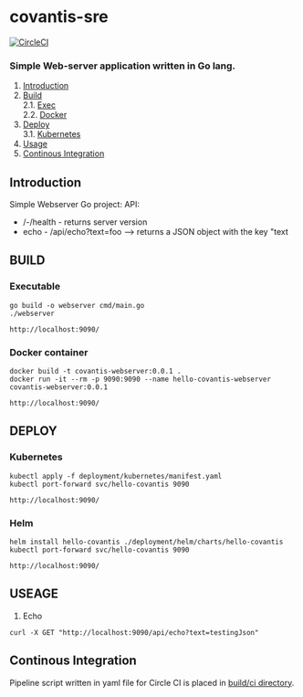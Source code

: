 # covantis-sre

[![CircleCI](https://dl.circleci.com/status-badge/img/gh/ds4tech/covantis-sre/tree/main.svg?style=svg&circle-token=18832117c2bca409104a757503b2caa383c405ab)](https://dl.circleci.com/status-badge/redirect/gh/ds4tech/covantis-sre/tree/main)

### Simple Web-server application written in Go lang.

1. [Introduction](#intro)
2. [Build](#build) <br>
   2.1. [Exec](#build.exe) <br>
   2.2. [Docker](#build.docker)
3. [Deploy](#deploy) <br>
 3.1. [Kubernetes](#deploy.k8s) <br>
4. [Usage](#usage)
5. [Continous Integration](#ci)


## Introduction <a name="intro"></a>

Simple Webserver Go project:<a name="intro"></a>
API:
- /-/health - returns server version 
- echo - /api/echo?text=foo --> returns a JSON object with the key "text

## BUILD <a name="build"></a>

### Executable <a name="build.exe"></a>
```
go build -o webserver cmd/main.go 
./webserver

http://localhost:9090/
```

### Docker container <a name="build.docker"></a>
```
docker build -t covantis-webserver:0.0.1 .
docker run -it --rm -p 9090:9090 --name hello-covantis-webserver covantis-webserver:0.0.1

http://localhost:9090/
```

## DEPLOY <a name="deploy"></a>

### Kubernetes <a name="deploy.k8s"></a>
```
kubectl apply -f deployment/kubernetes/manifest.yaml
kubectl port-forward svc/hello-covantis 9090

http://localhost:9090/
```

### Helm <a name="deploy.k8s"></a>
```
helm install hello-covantis ./deployment/helm/charts/hello-covantis
kubectl port-forward svc/hello-covantis 9090

http://localhost:9090/
```

## USEAGE <a name="usage"></a>

1. Echo
```
curl -X GET "http://localhost:9090/api/echo?text=testingJson"
```

## Continous Integration <a name="ci"></a>
Pipeline script written in yaml file for Circle CI is placed in [build/ci directory](https://github.com/ds4tech/covantis-sre/blob/main/.circleci/config.yml).  <br>
